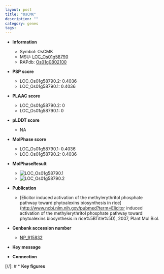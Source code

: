 ```yaml
---
layout: post
title: "OsCMK"
description: ""
category: genes
tags: 
---
```


* **Information**  
    + Symbol: OsCMK  
    + MSU: [LOC_Os01g58790](http://rice.plantbiology.msu.edu/cgi-bin/ORF_infopage.cgi?orf=LOC_Os01g58790)  
    + RAPdb: [Os01g0802100](http://rapdb.dna.affrc.go.jp/viewer/gbrowse_details/irgsp1?name=Os01g0802100)  

* **PSP score**  
    + LOC_Os01g58790.2: 0.4036 
    + LOC_Os01g58790.1: 0.4036 

* **PLAAC score**  
    + LOC_Os01g58790.2: 0 
    + LOC_Os01g58790.1: 0 

* **pLDDT score**
    + NA


* **MolPhase score**
    + LOC_Os01g58790.1: 0.4036
    + LOC_Os01g58790.2: 0.4036

* **MolPhaseResult**
    + ![LOC_Os01g58790.1](https://ricepsp.github.io/pictures/LOC_Os01g/LOC_Os01g58790.1.png)
    + ![LOC_Os01g58790.2](https://ricepsp.github.io/pictures/LOC_Os01g/LOC_Os01g58790.2.png)

* **Publication**  
    + [Elicitor induced activation of the methylerythritol phosphate pathway toward phytoalexins biosynthesis in rice](http://www.ncbi.nlm.nih.gov/pubmed?term=Elicitor induced activation of the methylerythritol phosphate pathway toward phytoalexins biosynthesis in rice%5BTitle%5D), 2007, Plant Mol Biol.

* **Genbank accession number**  
    + [NP_915832](http://www.ncbi.nlm.nih.gov/nuccore/NP_915832)

* **Key message**  

* **Connection**  

[//]: # * **Key figures**  


